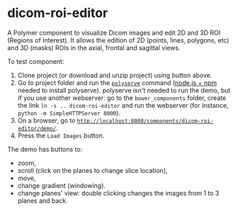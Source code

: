 # dicom-roi-editor

A Polymer component to visualize Dicom images and edit 2D and 3D ROI (Regions of Interest). It allows the edition of 2D (points, lines, polygons, etc) and 3D (masks) ROIs in the axial, frontal and sagittal views. 

To test component:

1. Clone project (or download and unzip project) using button above.
2. Go to project folder and run the [`polyserve`](https://github.com/PolymerLabs/polyserve) command ([node.js + npm](https://coolestguidesontheplanet.com/installing-node-js-on-osx-10-10-yosemite/) needed to install polyserve). 
polyserve isn't needed to run the demo, but if you use another webserver: go to the `bower_components` folder, create the link `ln -s .. dicom-roi-editor` and run the webserver (for instance, `python -m SimpleHTTPServer 8000`).
3. On a browser, go to [`http://localhost:8080/components/dicom-roi-editor/demo/`](http://localhost:8080/components/dicom-roi-editor/demo/).
4. Press the `Load Images` button.

The demo has buttons to:

* zoom, 
* scroll (click on the planes to change slice location), 
* move, 
* change gradient (windowing). 
* change planes' view: double clicking changes the images from 1 to 3 planes and back.